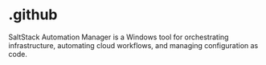 # .github
SaltStack Automation Manager is a Windows tool for orchestrating infrastructure, automating cloud workflows, and managing configuration as code.
